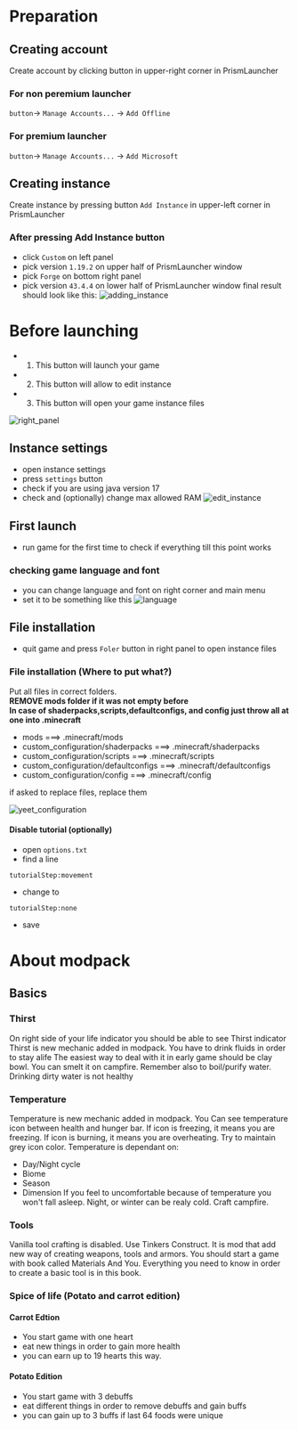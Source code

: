 # Preparation 
## Creating account
Create account by clicking button in upper-right corner in PrismLauncher
### For non peremium launcher
`button`-> `Manage Accounts...` -> `Add Offline`
### For premium launcher
`button`-> `Manage Accounts...` -> `Add Microsoft`
## Creating instance
Create instance by pressing button `Add Instance` in upper-left corner in PrismLauncher
### After pressing Add Instance button
- click `Custom` on left panel 
- pick version `1.19.2` on upper half of PrismLauncher window
- pick `Forge` on bottom right panel
- pick version `43.4.4` on lower half of PrismLauncher window
final result should look like this: ![adding_instance](images/adding_instance.png)

# Before launching
- 1. This button will launch your game
- 2. This button will allow to edit instance
- 3. This button will open your game instance files


![right_panel](images/right_panel.png)
## Instance settings
- open instance settings 
- press `settings` button
- check if you are using java version 17
- check and (optionally) change max allowed RAM
![edit_instance](images/edit_instance.png)
## First launch
- run game for the first time to check if everything till this point works
### checking game language and font 
- you can change language and font on right corner and main menu
- set it to be something like this
![language](images/language.png)
## File installation
- quit game and press `Foler` button in right panel to open instance files
### File installation (Where to put what?)
Put all files in correct folders. \
**REMOVE mods folder if it was not empty before** \
**In case of shaderpacks,scripts,defaultconfigs, and config just throw all at one into .minecraft** 
- mods                                  ===> .minecraft/mods
- custom_configuration/shaderpacks      ===> .minecraft/shaderpacks   
- custom_configuration/scripts          ===> .minecraft/scripts       
- custom_configuration/defaultconfigs   ===> .minecraft/defaultconfigs
- custom_configuration/config           ===> .minecraft/config        

if asked to replace files, replace them


![yeet_configuration](images/yeet_configuration.png)
#### Disable tutorial (optionally) 
- open `options.txt`
- find a line 
```
tutorialStep:movement
```
- change to
```
tutorialStep:none
```
- save
# About modpack
## Basics
### Thirst 
On right side of your life indicator you should be able to see Thirst indicator
Thirst is new mechanic added in modpack. You have to drink fluids in order to stay alife
The easiest way to deal with it in early game should be clay bowl. You can smelt it on campfire.
Remember also to boil/purify water. Drinking dirty water is not healthy
### Temperature
Temperature is new mechanic added in modpack.
You Can see temperature icon between health and hunger bar.
If icon is freezing, it means you are freezing.
If icon is burning, it means you are overheating.
Try to maintain grey icon color.
Temperature is dependant on:
- Day/Night cycle
- Biome
- Season
- Dimension 
If you feel to uncomfortable because of temperature you won't fall asleep.
Night, or winter can be realy cold.
Craft campfire. 
### Tools
Vanilla tool crafting is disabled. Use Tinkers Construct.
It is mod that add new way of creating weapons, tools and armors.
You should start a game with book called Materials And You.
Everything you need to know in order to create a basic tool is in this book.
### Spice of life (Potato and carrot edition)
#### Carrot Edtion
- You start game with one heart
- eat new things in order to gain more health
- you can earn up to 19 hearts this way. 
#### Potato Edition
- You start game with 3 debuffs
- eat different things in order to remove debuffs and gain buffs
- you can gain up to 3 buffs if last 64 foods were unique

